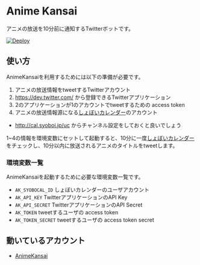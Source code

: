 # Anime Kansai
アニメの放送を10分前に通知するTwitterボットです。

[![Deploy](https://www.herokucdn.com/deploy/button.png)](https://heroku.com/deploy?template=https://github.com/hakobe/animekansai)


## 使い方
AnimeKansaiを利用するためには以下の準備が必要です。

1. アニメの放送情報をtweetするTwitterアカウント
2. https://dev.twitter.com/ から登録できるTwitterアプリケーション
3. 2のアプリケーションが1のアカウントでtweetするための access token
4. アニメの放送情報源になる[しょぼいカレンダー](http://cal.syoboi.jp/)のアカウント
  - http://cal.syoboi.jp/uc からチャンネル設定をしておくと良いでしょう

1~4の情報を環境変数にセットして起動すると、10分に一度[しょぼいカレンダー](http://cal.syoboi.jp/)
をチェックし、10分以内に放送されるアニメのタイトルをtweetします。

### 環境変数一覧

AnimeKansaiを起動するために必要な環境変数一覧です。

- `AK_SYOBOCAL_ID` しょぼいカレンダーのユーザアカウント
- `AK_API_KEY` TwitterアプリケーションのAPI Key
- `AK_API_SECRET` TwitterアプリケーションのAPI Secret
- `AK_TOKEN` tweetするユーザの access token
- `AK_TOKEN_SECRET` tweetするユーザの access token secret

## 動いているアカウント

- [AnimeKansai](https://twitter.com/animekansai)

